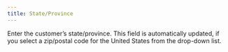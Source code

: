 ```yaml
---
title: State/Province
---
```



Enter the customer’s state/province. This field is automatically updated,  if you select a zip/postal code for the United States from the drop-down  list.
